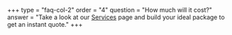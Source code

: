+++
type = "faq-col-2"
order = "4"
question = "How much will it cost?"
answer = "Take a look at our <a href='/services/'>Services</a> page and build your ideal package to get an instant quote."
+++
